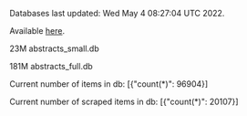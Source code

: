 Databases last updated: Wed May  4 08:27:04 UTC 2022. 

Available [here](https://github.com/cbeauhilton/ash-db/releases).


23M	abstracts_small.db

181M	abstracts_full.db

Current number of items in db:
[{"count(*)": 96904}]

Current number of scraped items in db:
[{"count(*)": 20107}]
